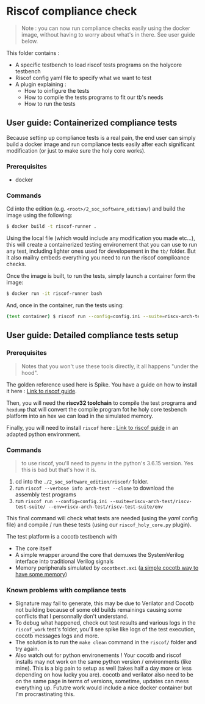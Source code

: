 # Riscof compliance check

> Note : you can now run compliance checks easily using the docker image, without having to worry about what's in there. See user guide below.

This folder contains :

- A specific testbench to load riscof tests programs on the holycore testbench
- Riscof config yaml file to specify what we want to test
- A plugin explaining :
  - How to oinfigure the tests
  - How to compile the tests programs to fit our tb's needs
  - How to run the tests

## User guide: Containerized compliance tests

Because settinp up compliance tests is a real pain, the end user can simply build a docker image and run compliance tests easily after each significant modification (or just to make sure the holy core works).

### Prerequisites

- docker

### Commands

Cd into the edition (e.g. `<root>/2_soc_software_edition/`) and build the image using the following:

```bash
$ docker build -t riscof-runner . 
```

Using the local file (which would include any modification you made etc...), this will create a containerized testing environement that you can use to run any test, including lighter ones used for developement in the `tb/` folder. But it also mailny embeds everything you need to run the riscof complioance checks.

Once the image is built, to run the tests, simply launch a container form the image:

```bash
$ docker run -it riscof-runner bash
```

And, once in the container, run the tests using:

```bash
(test container) $ riscof run --config=config.ini --suite=riscv-arch-test/riscv-test-suite/ --env=riscv-arch-test/riscv-test-suite/env
```

## User guide: Detailed compliance tests setup

### Prerequisites

> Notes that you won't use these tools directly, it all happens "under the hood".

The golden reference used here is Spike. You have a guide on how to install it here : [Link to riscof guide](https://riscof.readthedocs.io/en/latest/installation.html#install-plugin-models).

Then, you will need the **riscv32 toolchain** to compile the test programs and `hexdump` that will convert the compile program fot he holy core tesbench
platform into an hex we can load in the simulated memory.

Finally, you will need to install `riscof` here : [Link to riscof guide](https://riscof.readthedocs.io/en/latest/installation.html) in an adapted python environment.

### Commands

> to use riscof, you'll need to pyenv in the python's 3.6.15 version. Yes this is bad but that's how it is.

1. cd into the `./2_soc_software_edition/riscof/` folder.
2. run `riscof --verbose info arch-test --clone` to download the assembly test programs
3. run `riscof run --config=config.ini --suite=riscv-arch-test/riscv-test-suite/ --env=riscv-arch-test/riscv-test-suite/env`

This final command will check what tests are needed (using the *yaml* config file) and compile / run these tests (using our `riscof_holy_core.py` plugin).

The test platform is a cocotb testbench with

- The core itself
- A simple wrapper around the core that demuxes the SystemVerilog interface into traditional Verilog signals
- Memory peripherals simulated by `cocotbext.axi` ([a simple cocotb way to have some memory](https://github.com/alexforencich/cocotbext-axi))

### Known problems with compliance tests

- Signature may fail to generate, this may be due to Verilator and Cocotb not building because of some old builds remainings causing some conflicts that I personnally don't understand.
- To debug what happened, check out test results and various logs in the `riscof_work` test's folder, you'll see spike like logs of the test execution, cocotb messages logs and more.
- The solution is to run the `make clean` command in the `riscof/` folder and try again.
- Also watch out for python environements ! Your cocotb and riscof installs may not work on the same python version / environments (like mine). This is a big pain to setup as well (takes half a day more or less depending on how lucky you are). cocotb and verilator also need to be on the same page in terms of versions, sometime, updates can mess everything up. Fututre work would include a nice docker container but I'm procrastinating this.
